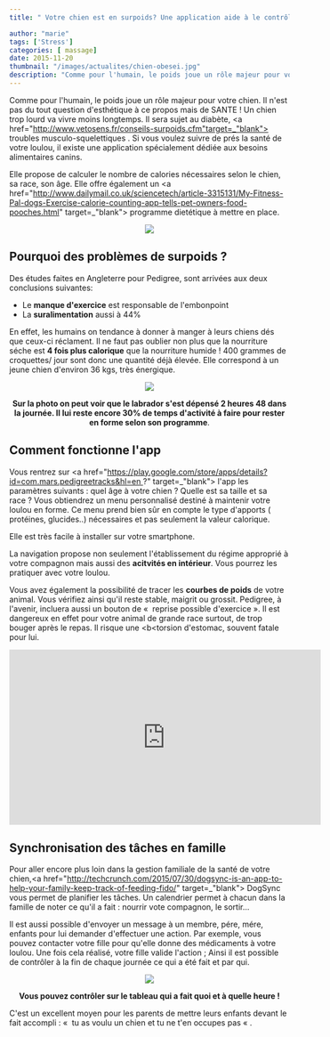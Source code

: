 ```yaml
---
title: " Votre chien est en surpoids? Une application aide à le contrôler !"

author: "marie"
tags: ['Stress']
categories: [ massage]
date: 2015-11-20
thumbnail: "/images/actualites/chien-obesei.jpg"
description: "Comme pour l'humain, le poids joue un rôle majeur pour votre chien. Il n'est pas du tout question d'esthétique à ce propos mais de SANTE ! Un chien trop lourd va vivre moins longtemps. Il sera sujet au diabète, aux troubles musculo-squelettiques..."
---
```


Comme pour l'humain, le poids joue un rôle majeur pour votre chien. Il n'est pas du tout question d'esthétique à ce propos mais de SANTE ! Un chien trop lourd va vivre moins longtemps. Il sera sujet au diabète, <a href="http://www.vetosens.fr/conseils-surpoids.cfm"target=_"blank"> troubles musculo-squelettiques </a>. Si vous voulez suivre de prés la santé de votre loulou, il existe une application spécialement dédiée aux besoins alimentaires canins.

 Elle propose de calculer le nombre de calories nécessaires selon le chien, sa race, son âge. Elle offre également un <a href="http://www.dailymail.co.uk/sciencetech/article-3315131/My-Fitness-Pal-dogs-Exercise-calorie-counting-app-tells-pet-owners-food-pooches.html" target=_"blank"> programme dietétique à mettre en place.





<p align="center"><img src= "/images/actualites/chien-obesei.jpg"></p>

## Pourquoi des problèmes de surpoids ? ##
Des études faites en Angleterre pour Pedigree, sont arrivées aux deux conclusions suivantes:
<ul><li>Le <b>manque d'exercice</b> est responsable de l'embonpoint</li>
<li>La <b>suralimentation</b> aussi à 44%</li></ul>

En effet, les humains on tendance à donner à manger à leurs chiens dés que ceux-ci réclament. Il ne faut pas oublier non plus que la nourriture séche est <b>4 fois plus calorique</b> que la nourriture humide ! 400 grammes de croquettes/ jour sont donc une quantité déjà élevée. Elle correspond à un jeune chien d'environ 36 kgs, très énergique.


<p align="center"><img src= "/images/actualites/fitness-pal.jpg"></p>

<p align ="center"><b>Sur la photo on peut voir que le labrador s'est dépensé 2 heures 48 dans la journée. Il lui reste encore 30% de temps d'activité à faire pour  rester en  forme selon son programme</b>. </p>


## Comment fonctionne l'app ##
Vous rentrez sur <a href="https://play.google.com/store/apps/details?id=com.mars.pedigreetracks&hl=en ?" target=_"blank"> l'app </a> les paramètres suivants : quel âge à votre chien ? Quelle est sa taille et sa race ? Vous obtiendrez un menu personnalisé destiné à maintenir votre loulou en forme. Ce menu prend bien sûr en compte le type d'apports ( protéines, glucides..) nécessaires et pas seulement la valeur calorique.

Elle est très facile à installer sur votre smartphone.

La navigation propose non seulement l'établissement du régime approprié à votre compagnon mais aussi des <b>acitvités en intérieur</b>. Vous pourrez les pratiquer avec votre loulou.

Vous avez également la possibilité de tracer les <b> courbes de poids</b> de votre animal. Vous vérifiez ainsi qu'il reste stable, maigrit ou grossit.
Pedigree, à l'avenir, incluera aussi un bouton de «  reprise possible d'exercice ». Il est dangereux en effet pour votre animal de grande race surtout, de trop bouger après le repas. Il risque une <b<torsion d'estomac</b>, souvent fatale pour lui.


<p align="center"><iframe width="560" height="315" src="https://www.youtube.com/embed/-0w07b95ytk" frameborder="0" allowfullscreen></iframe></p>







## Synchronisation des tâches en famille ##
Pour aller encore plus loin dans la gestion familiale de la santé de votre chien,<a href="http://techcrunch.com/2015/07/30/dogsync-is-an-app-to-help-your-family-keep-track-of-feeding-fido/" target=_"blank"> DogSync </a>  vous permet de planifier les tâches.
Un calendrier permet à chacun dans la famille de noter ce qu'il a fait : nourrir vote compagnon, le sortir...

Il est aussi possible d'envoyer un message à un membre, pére, mére, enfants pour lui demander d'effectuer une action. Par exemple, vous pouvez contacter votre fille pour qu'elle donne des médicaments à votre loulou. Une fois cela réalisé, votre fille valide l'action ; Ainsi il est possible de contrôler à la fin de chaque journée ce qui a été fait et par qui.

<p align="center"><img src= "/images/actualites/dog-synch.jpg"</p>

<p align="center"><b> Vous pouvez contrôler sur le tableau qui a fait quoi et à quelle heure ! </b></p>



C'est un excellent moyen pour les parents de mettre leurs enfants devant le fait accompli : «  tu as voulu un chien et tu ne t'en occupes pas « .